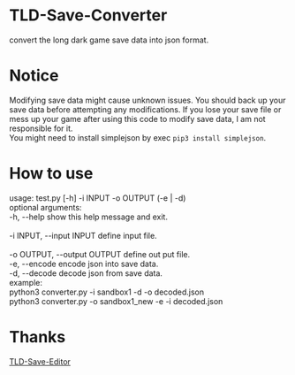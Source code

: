 # TLD-Save-Converter
convert the long dark game save data into json format.

# Notice
Modifying save data might cause unknown issues. You should back up your save data before attempting any modifications. If you lose your save file or mess up your game after using this code to modify save data, I am not responsible for it.<br>
You might need to install simplejson by exec `pip3 install simplejson`.


# How to use
usage: test.py [-h] -i INPUT -o OUTPUT (-e | -d)  
optional arguments:<br> 
  -h, --help show this help message and exit.<br>  
  -i INPUT, --input INPUT define input file.<br>     
  -o OUTPUT, --output OUTPUT define out put file.<br> 
  -e, --encode encode json into save data.<br>
  -d, --decode decode json from save data.<br>
example:<br>
python3 converter.py -i sandbox1 -d -o decoded.json<br>
python3 converter.py -o sandbox1_new -e -i decoded.json<br>

# Thanks
[TLD-Save-Editor](https://github.com/FINDarkside/TLD-Save-Editor)

